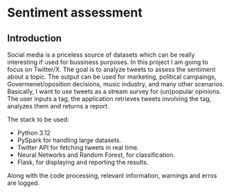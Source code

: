 # Sentiment assessment
## Introduction
Social media is a priceless source of datasets which can be really interesting if used for bussiness purposes. In this project I am going to focus on Twitter/X. The goal is to analyze tweets to assess the sentiment about a topic. The output can be used for marketing, political campaings, Govermenet/oposition decisions, music industry, and many other scenarios.
Basically, I want to use tweets as a stream survey for (un)popular opinions. The user inputs a tag, the application retrieves tweets involving the tag, analyzes them and returns a report.

The stack to be used:
- Python 3.12
- PySpark for handling large datasets.
- Twitter API for fetching tweets in real time.
- Neural Networks and Random Forest, for classification.
- Flask, for displaying and reporting the results.

Along with the code processing, relevant information, warnings and erros are logged.

